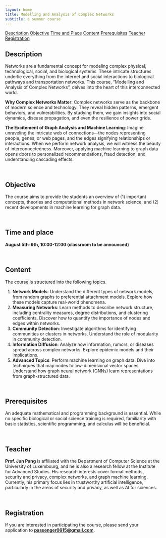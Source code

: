 ```yaml
---
layout: home
title: Modelling and Analysis of Complex Networks
subtitle: a summer course
---
```


<div class="navbar">
  <a href="#Description">Description</a>
  <a href="#Objective">Objective</a>
  <a href="#Time-and-Place">Time and Place</a>
  <a href="#Content">Content</a>
  <a href="#Prerequisites">Prerequisites</a>
  <a href="#Teacher">Teacher</a>
  <a href="#Registration">Registration</a>
  <!-- 添加更多链接按需 -->
</div>

<span id="Description"></span>

## **Description**

Networks are a fundamental concept for modeling complex physical, technological, social, and biological systems. These intricate structures underlie everything from the internet and social interactions to biological pathways and transportation networks. This course, “Modelling and Analysis of Complex Networks”, delves into the heart of this interconnected world.

**Why Complex Networks Matter**: Complex networks serve as the backbone of modern science and technology. They reveal hidden patterns, emergent behaviors, and vulnerabilities. By studying them, we gain insights into social dynamics, disease propagation, and even the resilience of power grids. 

**The Excitement of Graph Analysis and Machine Learning**: Imagine unraveling the intricate web of connections—the nodes representing people, genes, or web pages, and the edges signifying relationships or interactions. When we perform network analysis, we will witness the beauty of interconnectedness. Moreover, applying machine learning to graph data opens doors to personalized recommendations, fraud detection, and understanding cascading effects.



<span id="Objective"></span>
<br>

## **Objective**

The course aims to provide the students an overview of (1) important concepts, theories and computational methods in network science, and (2) recent developments in machine learning for graph data.



<span id="Time-and-Place"></span>
<br>

## **Time and place**

 **August 5th-9th, 10:00-12:00 (classroom to be announced)**



<span id="Content"></span>
<br>

## **Content**

The course is structured into the following topics.

1. **Network Models**: Understand the different types of network models, from random graphs to preferential attachment models. Explore how these models capture real-world phenomena.
2. **Measuring Networks**: Learn methods to describe network structure, including centrality measures, degree distributions, and clustering coefficients. Discover how to quantify the importance of nodes and edges within networks.
3. **Community Detection**: Investigate algorithms for identifying communities or clusters in networks. Understand the role of modularity in community detection.
4. **Information Diffusion**: Analyze how information, rumors, or diseases spread across complex networks. Explore epidemic models and their implications.
5. **Advanced Topics**: Perform machine learning on graph data. Dive into techniques that map nodes to low-dimensional vector spaces. Understand how graph neural network (GNNs) learn representations from graph-structured data.



<span id="Prerequisites"></span>
<br>

## **Prerequisites**

An adequate mathematical and programming background is essential. While no specific biological or social science training is required, familiarity with basic statistics, scientific programming, and calculus will be beneficial.



<span id="Teacher"></span>
<br>

## **Teacher**

**Prof. Jun Pang** is affiliated with the Department of Computer Science at the University of Luxembourg, and he is also a research fellow at the Institute for Advanced Studies. His research interests cover formal methods, security and privacy, complex networks, and graph machine learning. Currently, his primary focus lies in trustworthy artificial intelligence, particularly in the areas of security and privacy, as well as AI for sciences.



<span id="Registration"></span>
<br>

## **Registration**

If you are interested in participating the course, please send your application to **passenger0615@gmail.com**.

